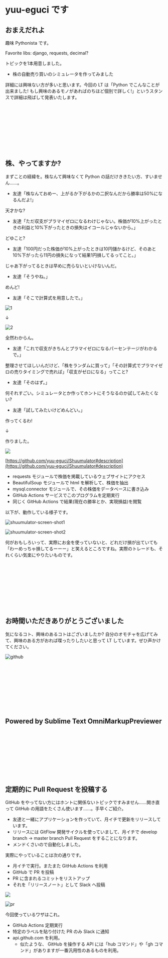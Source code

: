 yuu-eguci です
===

## おまえだれよ

趣味 Pythonista です。

Favorite libs: django, requests, decimal?

トピックを1本用意しました。

- 株の自動売り買いのシミュレータを作ってみました

詳細には興味ない方が多いと思います。今回の LT は「Python でこんなことが出来ました! もし興味のあるモノがあればのちほど個別で詳しく!」というスタンスで詳細は飛ばして発表いたします。

&nbsp;

&nbsp;

&nbsp;

&nbsp;

&nbsp;

## 株、やってますか?

まずことの経緯を。株なんて興味なくて Python の話だけききたい方、すいません……。

- 友達「株なんておめー、上がるか下がるかの二択なんだから勝率は50%になるんだよ!」

天才かな?

- 友達「ただ収支がプラマイゼロになるわけじゃない。株価が10%上がったときの利益と10%下がったときの損失はイコールじゃないから。」

どゆこと?

- 友達「100円だった株価が10%上がったときは10円儲かるけど、そのあと10%下がったら11円の損失になって結果1円損してるってこと。」

じゃあ下がってるときは早めに売らないといけないんだ。

- 友達「そうやね。」

めんど!

- 友達「そこで計算式を用意したで。」

![1](https://user-images.githubusercontent.com/28250432/110226195-78fdf880-7f30-11eb-9ae2-636ce1171fcb.png)

↓

![2](https://user-images.githubusercontent.com/28250432/110226196-7a2f2580-7f30-11eb-9900-8b65cee904c5.png)

全然わからん。

- 友達「これで収支がきちんとプラマイゼロになるパーセンテージがわかるで。」

整理させてほしいんだけど、「株をランダムに買って」「その計算式でプラマイゼロの売りタイミングで売れば」「収支がゼロになる」ってこと?

- 友達「そのはず。」

何それすごい。シミュレータとか作ってホントにそうなるのか試してみたくない?

- 友達「試してみたいけどめんどい。」

作ってくるわ!

↓

作りました。

![](https://user-images.githubusercontent.com/28250432/109735015-518fee80-7c05-11eb-89a0-1c275fe81594.png)

[https://github.com/yuu-eguci/Shuumulator#description](https://github.com/yuu-eguci/Shuumulator#description)

- requests モジュールで株価を掲載しているウェブサイトにアクセス
- BeautifulSoup モジュールで html を解析して、株価を抽出
- mysql.connector モジュールで、その株価をデータベースに書き込み
- GitHub Actions サービスでこのプログラムを定期実行
- 同じく GitHub Actions で結果(現在の勝率とか、実現損益)を閲覧

以下が、動作している様子です。

![shuumulator-screen-shot1](https://user-images.githubusercontent.com/28250432/109889788-5f0eac80-7cc9-11eb-9c54-cb2c6ab54070.png)

![shuumulator-screen-shot2](https://user-images.githubusercontent.com/28250432/109889791-5fa74300-7cc9-11eb-815e-f5855ad1dfbe.png)

何がおもしろいって、実際にお金を使っていないと、どれだけ損が出ていても「わーめっちゃ損してるーーー」と笑えるところですね。実際のトレードも、それくらい気楽にやりたいものです。

&nbsp;

&nbsp;

&nbsp;

&nbsp;

&nbsp;

## お時間いただきありがとうございました

気になるコト、興味のあるコトはございましたか? 自分のオモチャを広げてみて、興味のある方がおれば喋ったりしたいと思って LT しています。ぜひ声かけてください。

![github](https://user-images.githubusercontent.com/28250432/104541201-6bc93980-5664-11eb-92d3-1f6559282deb.png)

&nbsp;

&nbsp;

&nbsp;

&nbsp;

&nbsp;

## Powered by Sublime Text OmniMarkupPreviewer

&nbsp;

&nbsp;

&nbsp;

&nbsp;

&nbsp;

## 定期的に Pull Request を投稿する

GitHub をやってない方にはホントに関係ないトピックですみません……開き直って GitHub の用語をたくさん使います……。手早くご紹介。

- 友達と一緒にアプリケーションを作っていて、月イチで更新をリリースしています。
- リリースには GitFlow 開発サイクルを使っていまして、月イチで develop branch -> master branch Pull Request をすることになります。
- メンドくさいので自動化しました。

実際にやっていることは次の通りです。

- 月イチで実行。またまた GitHub Actions を利用
- GitHub で PR を投稿
- PR に含まれるコミットをリストアップ
- それを「リリースノート」として Slack へ投稿

![](https://user-images.githubusercontent.com/28250432/106868735-7e3e0c80-6712-11eb-89d6-f7d492a3978e.png)

![pr](https://user-images.githubusercontent.com/28250432/107607880-cc589000-6c7d-11eb-88ba-1f6dcee818b2.png)

今回使っているワザはこれ。

- GitHub Actions 定期実行
- 特定のラベルを貼り付けた PR のみ Slack に通知
- api.github.com を利用。
    - 似たような、 GitHub を操作する API には「hub コマンド」や「gh コマンド」がありますが一番汎用性のあるものを利用。 
